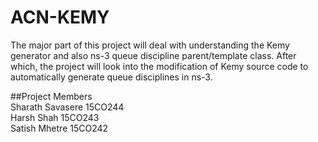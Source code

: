 # ACN-KEMY

The major part of this project will deal with understanding the Kemy generator and also
ns-3 queue discipline parent/template class. After which, the project will look into the
modification of Kemy source code to automatically generate queue disciplines in ns-3.

##Project Members  
Sharath Savasere 15CO244  
Harsh Shah       15CO243  
Satish Mhetre    15CO242  
